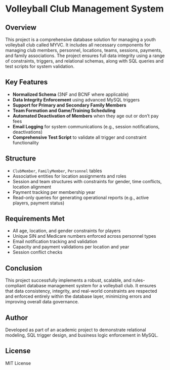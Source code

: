 # Volleyball Club Management System

## Overview
This project is a comprehensive database solution for managing a youth volleyball club called MYVC. It includes all necessary components for managing club members, personnel, locations, teams, sessions, payments, and family associations. The project ensures full data integrity using a range of constraints, triggers, and relational schemas, along with SQL queries and test scripts for system validation.

## Key Features
- **Normalized Schema** (3NF and BCNF where applicable)
- **Data Integrity Enforcement** using advanced MySQL triggers
- **Support for Primary and Secondary Family Members**
- **Team Formation and Game/Training Scheduling**
- **Automated Deactivation of Members** when they age out or don’t pay fees
- **Email Logging** for system communications (e.g., session notifications, deactivations)
- **Comprehensive Test Script** to validate all trigger and constraint functionality

## Structure
- `ClubMember`, `FamilyMember`, `Personnel` tables
- Associative entities for location assignments and roles
- Session and team structures with constraints for gender, time conflicts, location alignment
- Payment tracking per membership year
- Read-only queries for generating operational reports (e.g., active players, payment status)

## Requirements Met
- All age, location, and gender constraints for players
- Unique SIN and Medicare numbers enforced across personnel types
- Email notification tracking and validation
- Capacity and payment validations per location and year
- Session conflict checks

## Conclusion
This project successfully implements a robust, scalable, and rules-compliant database management system for a volleyball club. It ensures that data consistency, integrity, and real-world constraints are respected and enforced entirely within the database layer, minimizing errors and improving overall data governance.

## Author
Developed as part of an academic project to demonstrate relational modeling, SQL trigger design, and business logic enforcement in MySQL.

## License
MIT License


